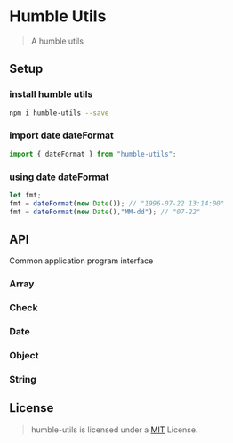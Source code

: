 <!--
 * @Author       : Humility
 * @Date         : 2021-10-25 08:40:28
 * @LastEditTime : 2021-10-25 22:04:05
 * @LastEditors  : Humility
 * @FilePath     : \humble-utils\docs\README.md
 * @Description  : README
-->

# Humble Utils

> A humble utils

## Setup

### install humble utils

``` bash
npm i humble-utils --save
```

### import date dateFormat

``` javascript
import { dateFormat } from "humble-utils";
```

### using date dateFormat

``` javascript
let fmt;
fmt = dateFormat(new Date()); // "1996-07-22 13:14:00"
fmt = dateFormat(new Date(),"MM-dd"); // "07-22"
```

## API

Common application program interface

### Array

### Check

### Date

### Object

### String

## License

> humble-utils is licensed under a [MIT](https://opensource.org/licenses/MIT/) License.
